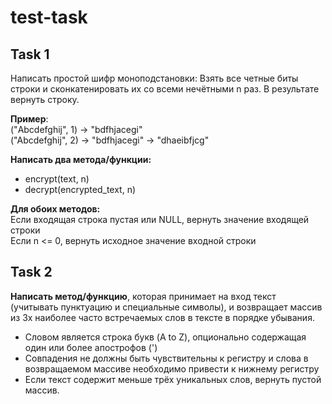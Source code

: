 # test-task

## Task 1
Написать простой шифр моноподстановки:
Взять все четные биты строки и сконкатенировать их со всеми нечётными n раз. В
результате вернуть строку.

 **Пример**:  
("Abcdefghij", 1) -> "bdfhjacegi"  
("Abcdefghij", 2) -> "bdfhjacegi" -> "dhaeibfjcg"  

**Написать два метода/функции:**
- encrypt(text, n)
- decrypt(encrypted_text, n)

**Для обоих методов:**  
Если входящая строка пустая или NULL, вернуть значение входящей строки  
Если n <= 0, вернуть исходное значение входной строки

## Task 2
**Написать метод/функцию**, которая принимает на вход текст (учитывать
пунктуацию и специальные символы), и возвращает массив из 3х наиболее часто
встречаемых слов в тексте в порядке убывания.
- Словом является строка букв (A to Z), опционально содержащая один или более
апострофов (')
- Совпадения не должны быть чувствительны к регистру и слова в возвращаемом
массиве необходимо привести к нижнему регистру
- Если текст содержит меньше трёх уникальных слов, вернуть пустой массив.
